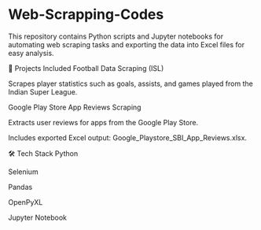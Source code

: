 # Web-Scrapping-Codes
This repository contains Python scripts and Jupyter notebooks for automating web scraping tasks and exporting the data into Excel files for easy analysis.

📂 Projects Included
Football Data Scraping (ISL)

Scrapes player statistics such as goals, assists, and games played from the Indian Super League.

Google Play Store App Reviews Scraping

Extracts user reviews for apps from the Google Play Store.

Includes exported Excel output: Google_Playstore_SBI_App_Reviews.xlsx.

🛠 Tech Stack
Python

Selenium

Pandas

OpenPyXL

Jupyter Notebook


